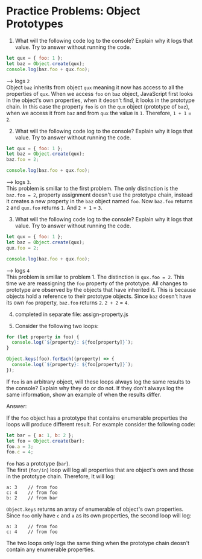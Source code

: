 # Practice Problems: Object Prototypes

1. What will the following code log to the console? Explain why it logs that value. Try to answer without running the code.

```javascript
let qux = { foo: 1 };
let baz = Object.create(qux);
console.log(baz.foo + qux.foo);
```

--> logs `2`  
Object `baz` inherits from object `qux` meaning it now has access to all the properties of `qux`. When we access `foo` on `baz` object, JavaScript first looks in the object's own properties, when it deosn't find, it looks in the prototype chain. In this case the property `foo` is on the `qux` object (prototype of `baz`), when we access it from `baz` and from `qux` the value is `1`. Therefore, `1 + 1` = `2`.

2. What will the following code log to the console? Explain why it logs that value. Try to answer without running the code.

```javascript
let qux = { foo: 1 };
let baz = Object.create(qux);
baz.foo = 2;

console.log(baz.foo + qux.foo);
```

--> logs `3`.  
This problem is smillar to the first problem. The only distinction is the `baz.foo = 2`, property assignment doesn't use the prototype chain, instead it creates a new property in the `baz` object named `foo`. Now `baz.foo` returns `2` and `qux.foo` returns `1`. And `2 + 1` = `3`.

3. What will the following code log to the console? Explain why it logs that value. Try to answer without running the code.

```javascript
let qux = { foo: 1 };
let baz = Object.create(qux);
qux.foo = 2;

console.log(baz.foo + qux.foo);
```

--> logs `4`  
This problem is smillar to problem 1. The distinction is `qux.foo = 2`. This time we are reassigning the `foo` property of the prototype. All changes to prototype are observed by the objects that have inherited it. This is because objects hold a reference to their prototype objects. Since `baz` doesn't have its own `foo` property, `baz.foo` returns `2`. `2 + 2` = `4`.

4. completed in separate file: assign-property.js

5. Consider the following two loops:

```javascript
for (let property in foo) {
  console.log(`${property}: ${foo[property]}`);
}
```

```javascript
Object.keys(foo).forEach((property) => {
  console.log(`${property}: ${foo[property]}`);
});
```

If `foo` is an arbitrary object, will these loops always log the same results to the console? Explain why they do or do not. If they don't always log the same information, show an example of when the results differ.

Answer:

If the `foo` object has a prototype that contains enumerable properties the loops will produce different result. For example consider the following code:

```javascript
let bar = { a: 1, b: 2 };
let foo = Object.create(bar);
foo.a = 3;
foo.c = 4;
```

`foo` has a prototype (`bar`).  
The first (`for/in`) loop will log all properties that are object's own and those in the prototype chain. Therefore, It will log:

```
a: 3    // from foo
c: 4    // from foo
b: 2    // from bar
```

`Object.keys` returns an array of enumerable of object's own properties. Since `foo` only have `c` and `a` as its own properties, the second loop will log:

```
a: 3    // from foo
c: 4    // from foo
```

The two loops only logs the same thing when the prototype chain deosn't contain any enumerable properties.

